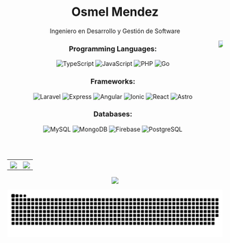 <h1 align="center">Osmel Mendez</h1>
<p>
  <div align="center">
  Ingeniero en Desarrollo y Gestión de Software
  </div>
</p>
<div> 
  <img src="https://user-images.githubusercontent.com/74038190/225813708-98b745f2-7d22-48cf-9150-083f1b00d6c9.gif" align="right" style="max-width: 10px;height: 250px;">
</div>
<div align="center">

### Programming Languages:
![TypeScript](https://img.shields.io/badge/-TypeScript-000?&logo=TypeScript)
![JavaScript](https://img.shields.io/badge/-JavaScript-000?&logo=JavaScript)
![PHP](https://img.shields.io/badge/-PHP-000?&logo=PHP)
![Go](https://img.shields.io/badge/-Go-000?&logo=Go)

### Frameworks:
![Laravel](https://img.shields.io/badge/-Laravel-000?&logo=Laravel)
![Express](https://img.shields.io/badge/-Express-000?&logo=express)
![Angular](https://img.shields.io/badge/-Angular-000?&logo=Angular)
![Ionic](https://img.shields.io/badge/-Ionic-000?&logo=Ionic)
![React](https://img.shields.io/badge/-React-000?&logo=React)
![Astro](https://img.shields.io/badge/-Astro-000?&logo=Astro)

### Databases:
![MySQL](https://img.shields.io/badge/-MySQL-000?&logo=MySQL)
![MongoDB](https://img.shields.io/badge/-MongoDB-000?&logo=MongoDB)
![Firebase](https://img.shields.io/badge/-Firebase-000?&logo=Firebase)
![PostgreSQL](https://img.shields.io/badge/-PostgreSQL-000?&logo=PostgreSQL)
</div>
<br><br>
<!--- stats (start) -->
<p align="center">
<table align="center">
<tr border="none">
<td width="50%" align="center">
  <img  align="center" src="https://github-readme-stats.vercel.app/api?username=OsmelMdz&theme=radical&show_icons=true&count_private=true"/>
</td>
<td width="50%" align="center">
  <img align="center" src="https://github-readme-stats.vercel.app/api/top-langs/?username=OsmelMdz&layout=compact&theme=radical"/>
  </td>
</tr>
</table>
  <div align=center>
  <a href="https://github.com/ryo-ma/github-profile-trophy" title="Go to Source">
      <img align="center" width=84% src="https://github-profile-trophy.vercel.app/?username=OsmelMdz&theme=radical&row=1&column=7&margin-h=15&margin-w=5&no-bg=true"/>
    </a>
</div>
</p>        
<!--- stats (end) -->
<p align="center">
  <img align="center" src="https://raw.githubusercontent.com/Elanza-48/Elanza-48/main/resources/img/github-contribution-grid-snake.svg"/>
</p>
